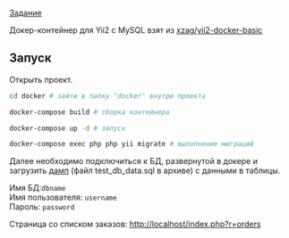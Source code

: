 [Задание](https://docs.google.com/document/d/1WNDPzGEs-zgsTvoQ6KS3KyP4F_7il94_DWujKc0PkJ0)

Докер-контейнер для Yii2 с MySQL взят из [xzag/yii2-docker-basic](https://github.com/xzag/yii2-docker-basic)
## Запуск
Открыть проект.
```bash
cd docker # зайти в папку "docker" внутри проекта
```

```bash
docker-compose build # сборка контейнера
```

```bash
docker-compose up -d # запуск
```

```bash
docker-compose exec php php yii migrate # выполнение миграций
```

Далее необходимо подключиться к БД, развернутой в докере и загрузить [дамп](https://drive.google.com/file/d/1hC4ckALINe0rgfDyYpoZiZRZ30EpEwLn/view?usp=sharing) (файл test_db_data.sql в архиве) с данными в таблицы.

Имя БД:`dbname` </br>
Имя пользователя: `username` </br>
Пароль: `password` </br>

Страница со списком заказов:
[http://localhost/index.php?r=orders](http://localhost/index.php?r=orders)
